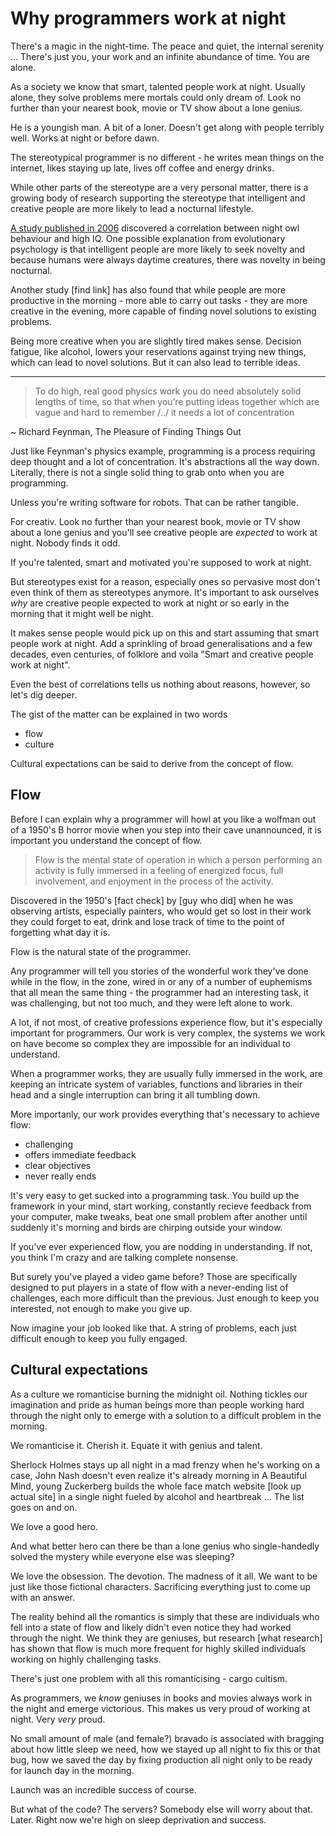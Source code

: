 # Why programmers work at night

There's a magic in the night-time. The peace and quiet, the internal serenity … There's just you, your work and an infinite abundance of time. You are alone.

As a society we know that smart, talented people work at night. Usually alone, they solve problems mere mortals could only dream of. Look no further than your nearest book, movie or TV show about a lone genius.

He is a youngish man. A bit of a loner. Doesn't get along with people terribly well. Works at night or before dawn.

The stereotypical programmer is no different - he writes mean things on the internet, likes staying up late, lives off coffee and energy drinks.

While other parts of the stereotype are a very personal matter, there is a growing body of research supporting the stereotype that intelligent and creative people are more likely to lead a nocturnal lifestyle.

[A study published in 2006](http://www.sciencedirect.com/science/article/pii/S0191886999000549) discovered a correlation between night owl behaviour and high IQ. One possible explanation from evolutionary psychology is that intelligent people are more likely to seek novelty and because humans were always daytime creatures, there was novelty in being nocturnal.

Another study [find link] has also found that while people are more productive in the morning - more able to carry out tasks - they are more creative in the evening, more capable of finding novel solutions to existing problems.

Being more creative when you are slightly tired makes sense. Decision fatigue, like alcohol, lowers your reservations against trying new things, which can lead to novel solutions. But it can also lead to terrible ideas.

-----




> To do high, real good physics work you do need absolutely solid lengths of time, so that when you’re putting ideas together which are vague and hard to remember /../ it needs a lot of concentration

  ~ Richard Feynman, The Pleasure of Finding Things Out

Just like Feynman's physics example, programming is a process requiring deep thought and a lot of concentration. It's abstractions all the way down. Literally, there is not a single solid thing to grab onto when you are programming.

Unless you're writing software for robots. That can be rather tangible.






For creativ. Look no further than your nearest book, movie or TV show about a lone genius and you'll see creative people are _expected_ to work at night. Nobody finds it odd.

If you're talented, smart and motivated you're supposed to work at night.

But stereotypes exist for a reason, especially ones so pervasive most don't even think of them as stereotypes anymore. It's important to ask ourselves _why_ are creative people expected to work at night or so early in the morning that it might well be night.

 It makes sense people would pick up on this and start assuming that smart people work at night. Add a sprinkling of broad generalisations and a few decades, even centuries, of folklore and voila "Smart and creative people work at night".

Even the best of correlations tells us nothing about reasons, however, so let's dig deeper.







The gist of the matter can be explained in two words

 * flow
 * culture

Cultural expectations can be said to derive from the concept of flow.

## Flow

Before I can explain why a programmer will howl at you like a wolfman out of a 1950's B horror movie when you step into their cave unannounced, it is important you understand the concept of flow.

> Flow is the mental state of operation in which a person performing an activity is fully immersed in a feeling of energized focus, full involvement, and enjoyment in the process of the activity.

Discovered in the 1950's [fact check] by [guy who did] when he was observing artists, especially painters, who would get so lost in their work they could forget to eat, drink and lose track of time to the point of forgetting what day it is.

Flow is the natural state of the programmer.

Any programmer will tell you stories of the wonderful work they've done while in the flow, in the zone, wired in or any of a number of euphemisms that all mean the same thing - the programmer had an interesting task, it was challenging, but not too much, and they were left alone to work.

A lot, if not most, of creative professions experience flow, but it's especially important for programmers. Our work is very complex, the systems we work on have become so complex they are impossible for an individual to understand.

When a programmer works, they are usually fully immersed in the work, are keeping an intricate system of variables, functions and libraries in their head and a single interruption can bring it all tumbling down.

More importanly, our work provides everything that's necessary to achieve flow:

 * challenging
 * offers immediate feedback
 * clear objectives
 * never really ends

It's very easy to get sucked into a programming task. You build up the framework in your mind, start working, constantly recieve feedback from your computer, make tweaks, beat one small problem after another until suddenly it's morning and birds are chirping outside your window.

If you've ever experienced flow, you are nodding in understanding. If not, you think I'm crazy and are talking complete nonsense.

But surely you've played a video game before? Those are specifically designed to put players in a state of flow with a never-ending list of challenges, each more difficult than the previous. Just enough to keep you interested, not enough to make you give up.

Now imagine your job looked like that. A string of problems, each just difficult enough to keep you fully engaged.


## Cultural expectations

As a culture we romanticise burning the midnight oil. Nothing tickles our imagination and pride as human beings more than people working hard through the night only to emerge with a solution to a difficult problem in the morning.

We romanticise it. Cherish it. Equate it with genius and talent.

Sherlock Holmes stays up all night in a mad frenzy when he's working on a case, John Nash doesn't even realize it's already morning in A Beautiful Mind, young Zuckerberg builds the whole face match website [look up actual site] in a single night fueled by alcohol and heartbreak ... The list goes on and on.

We love a good hero.

And what better hero can there be than a lone genius who single-handedly solved the mystery while everyone else was sleeping?

We love the obsession. The devotion. The madness of it all. We want to be just like those fictional characters. Sacrificing everything just to come up with an answer.

The reality behind all the romantics is simply that these are individuals who fell into a state of flow and likely didn't even notice they had worked through the night. We think they are geniuses, but research [what research] has shown that flow is much more frequent for highly skilled individuals working on highly challenging tasks.

There's just one problem with all this romanticising - cargo cultism.

As programmers, we _know_ geniuses in books and movies always work in the night and emerge victorious. This makes us very proud of working at night. Very _very_ proud.

No small amount of male (and female?) bravado is associated with bragging about how little sleep we need, how we stayed up all night to fix this or that bug, how we saved the day by fixing production all night only to be ready for launch day in the morning.

Launch was an incredible success of course.

But what of the code? The servers? Somebody else will worry about that. Later. Right now we're high on sleep deprivation and success.
